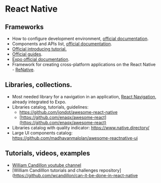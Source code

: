 # React Native

## Frameworks
 - How to configure development environment, [official documentation](https://facebook.github.io/react-native/docs/getting-started.html).
 - Components and APIs list, [official documentation](https://facebook.github.io/react-native/docs/activityindicator). 
 - [Official introducing tutorial.](https://facebook.github.io/react-native/docs/tutorial)
 - [Official guides](https://facebook.github.io/react-native/docs/optimizing-flatlist-configuration).
 - [Expo official documentation](https://docs.expo.io/versions/latest/).
 - Framework for creating cross-platform applications on the React Native - [ReNative](https://github.com/pavjacko/renative#readme).
 
## Libraries, collections.
 - Most needed library for a navigation in an application, [React Navigation](https://reactnavigation.org/docs/en/getting-started.html), already integrated to Expo.
 - Libraries catalog, tutorials, guidelines: 
	 - https://github.com/jondot/awesome-react-native  
	 - [https://github.com/enaqx/awesome-react](https://github.com/enaqx/awesome-react)
 - Libraries catalog with quality indicator: https://www.native.directory/
 - Large UI components catalog: https://github.com/madhavanmalolan/awesome-reactnative-ui

## Tutorials, videos, examples
- [William Candillon youtube channel](https://www.youtube.com/user/wcandill)
- [William Candilllon tutorials and challenges repository](https://github.com/wcandillon/can-it-be-done-in-react-native